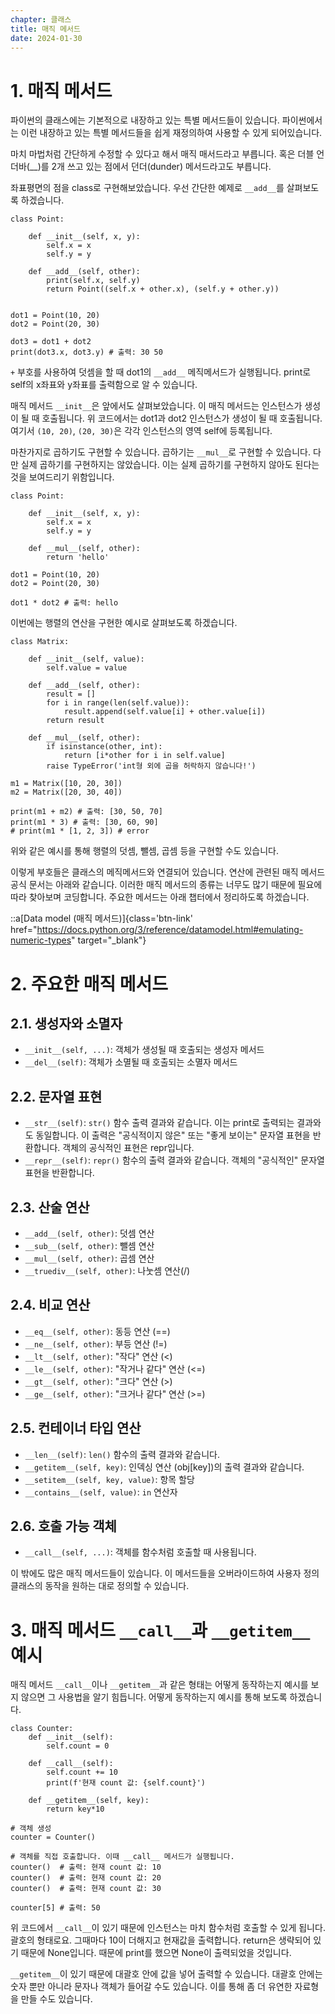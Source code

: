 ```yaml
---
chapter: 클래스
title: 매직 메서드
date: 2024-01-30
---
```


# 1. 매직 메서드

파이썬의 클래스에는 기본적으로 내장하고 있는 특별 메서드들이 있습니다. 파이썬에서는 이런 내장하고 있는 특별 메서드들을 쉽게 재정의하여 사용할 수 있게 되어있습니다.

마치 마법처럼 간단하게 수정할 수 있다고 해서 매직 매서드라고 부릅니다. 혹은 더블 언더바(\_\_)를 2개 쓰고 있는 점에서 던더(dunder) 메서드라고도 부릅니다.

좌표평면의 점을 class로 구현해보았습니다. 우선 간단한 예제로 `__add__`를 살펴보도록 하겠습니다.

```python-exec
class Point:

    def __init__(self, x, y):
        self.x = x
        self.y = y

    def __add__(self, other):
        print(self.x, self.y)
        return Point((self.x + other.x), (self.y + other.y))


dot1 = Point(10, 20)
dot2 = Point(20, 30)

dot3 = dot1 + dot2
print(dot3.x, dot3.y) # 출력: 30 50
```

`+` 부호를 사용하여 덧셈을 할 때 dot1의 `__add__` 메직메서드가 실행됩니다. print로 self의 x좌표와 y좌표를 출력함으로 알 수 있습니다.

매직 메서드 `__init__`은 앞에서도 살펴보았습니다. 이 매직 메서드는 인스턴스가 생성이 될 때 호출됩니다. 위 코드에서는 dot1과 dot2 인스턴스가 생성이 될 때 호출됩니다. 여기서 `(10, 20)`, `(20, 30)`은 각각 인스턴스의 영역 self에 등록됩니다.

마찬가지로 곱하기도 구현할 수 있습니다. 곱하기는 `__mul__`로 구현할 수 있습니다. 다만 실제 곱하기를 구현하지는 않았습니다. 이는 실제 곱하기를 구현하지 않아도 된다는 것을 보여드리기 위함입니다.

```python-exec
class Point:

    def __init__(self, x, y):
        self.x = x
        self.y = y

    def __mul__(self, other):
        return 'hello'

dot1 = Point(10, 20)
dot2 = Point(20, 30)

dot1 * dot2 # 출력: hello
```

이번에는 행렬의 연산을 구현한 예시로 살펴보도록 하겠습니다.

```python-exec
class Matrix:

    def __init__(self, value):
        self.value = value

    def __add__(self, other):
        result = []
        for i in range(len(self.value)):
            result.append(self.value[i] + other.value[i])
        return result

    def __mul__(self, other):
        if isinstance(other, int):
            return [i*other for i in self.value]
        raise TypeError('int형 외에 곱을 허락하지 않습니다!')

m1 = Matrix([10, 20, 30])
m2 = Matrix([20, 30, 40])

print(m1 + m2) # 출력: [30, 50, 70]
print(m1 * 3) # 출력: [30, 60, 90]
# print(m1 * [1, 2, 3]) # error
```

위와 같은 예시를 통해 행렬의 덧셈, 뺄셈, 곱셈 등을 구현할 수도 있습니다.

이렇게 부호들은 클래스의 메직메서드와 연결되어 있습니다. 연산에 관련된 매직 메서드 공식 문서는 아래와 같습니다. 이러한 매직 메서드의 종류는 너무도 많기 때문에 필요에 따라 찾아보며 코딩합니다. 주요한 메서드는 아래 챕터에서 정리하도록 하겠습니다.

::a[Data model (매직 메서드)]{class='btn-link' href="https://docs.python.org/3/reference/datamodel.html#emulating-numeric-types" target="\_blank"}

# 2. 주요한 매직 메서드

## 2.1. 생성자와 소멸자

- `__init__(self, ...)`: 객체가 생성될 때 호출되는 생성자 메서드
- `__del__(self)`: 객체가 소멸될 때 호출되는 소멸자 메서드

## 2.2. 문자열 표현

- `__str__(self)`: `str()` 함수 출력 결과와 같습니다. 이는 print로 출력되는 결과와도 동일합니다. 이 출력은 "공식적이지 않은" 또는 "좋게 보이는" 문자열 표현을 반환합니다. 객체의 공식적인 표현은 repr입니다.
- `__repr__(self)`: `repr()` 함수의 출력 결과와 같습니다. 객체의 "공식적인" 문자열 표현을 반환합니다.

## 2.3. 산술 연산

- `__add__(self, other)`: 덧셈 연산
- `__sub__(self, other)`: 뺄셈 연산
- `__mul__(self, other)`: 곱셈 연산
- `__truediv__(self, other)`: 나눗셈 연산(/)

## 2.4. 비교 연산

- `__eq__(self, other)`: 동등 연산 (==)
- `__ne__(self, other)`: 부등 연산 (!=)
- `__lt__(self, other)`: "작다" 연산 (<)
- `__le__(self, other)`: "작거나 같다" 연산 (<=)
- `__gt__(self, other)`: "크다" 연산 (>)
- `__ge__(self, other)`: "크거나 같다" 연산 (>=)

## 2.5. 컨테이너 타입 연산

- `__len__(self)`: `len()` 함수의 출력 결과와 같습니다.
- `__getitem__(self, key)`: 인덱싱 연산 (obj[key])의 출력 결과와 같습니다.
- `__setitem__(self, key, value)`: 항목 할당
- `__contains__(self, value)`: `in` 연산자

## 2.6. 호출 가능 객체

- `__call__(self, ...)`: 객체를 함수처럼 호출할 때 사용됩니다.

이 밖에도 많은 매직 메서드들이 있습니다. 이 메서드들을 오버라이드하여 사용자 정의 클래스의 동작을 원하는 대로 정의할 수 있습니다.

# 3. 매직 메서드 `__call__`과 `__getitem__` 예시

매직 메서드 `__call__`이나 `__getitem__`과 같은 형태는 어떻게 동작하는지 예시를 보지 않으면 그 사용법을 알기 힘듭니다. 어떻게 동작하는지 예시를 통해 보도록 하겠습니다.

```python-exec
class Counter:
    def __init__(self):
        self.count = 0

    def __call__(self):
        self.count += 10
        print(f'현재 count 값: {self.count}')

    def __getitem__(self, key):
        return key*10

# 객체 생성
counter = Counter()

# 객체를 직접 호출합니다. 이때 __call__ 메서드가 실행됩니다.
counter()  # 출력: 현재 count 값: 10
counter()  # 출력: 현재 count 값: 20
counter()  # 출력: 현재 count 값: 30

counter[5] # 출력: 50
```

위 코드에서 `__call__`이 있기 때문에 인스턴스는 마치 함수처럼 호출할 수 있게 됩니다. 괄호의 형태로요. 그때마다 10이 더해지고 현재값을 출력합니다. return은 생략되어 있기 때문에 None입니다. 때문에 print를 했으면 None이 출력되었을 것입니다.

`__getitem__`이 있기 때문에 대괄호 안에 값을 넣어 출력할 수 있습니다. 대괄호 안에는 숫자 뿐만 아니라 문자나 객체가 들어갈 수도 있습니다. 이를 통해 좀 더 유연한 자료형을 만들 수도 있습니다.
